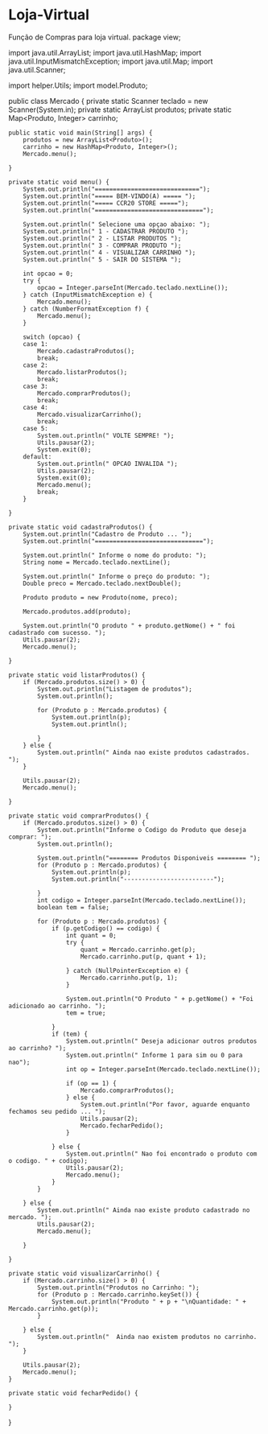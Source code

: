 # Loja-Virtual
Função de Compras para loja virtual.
package view;

import java.util.ArrayList;
import java.util.HashMap;
import java.util.InputMismatchException;
import java.util.Map;
import java.util.Scanner;

import helper.Utils;
import model.Produto;

public class Mercado {
	private static Scanner teclado = new Scanner(System.in);
	private static ArrayList<Produto> produtos;
	private static Map<Produto, Integer> carrinho;

	public static void main(String[] args) {
		produtos = new ArrayList<Produto>();
		carrinho = new HashMap<Produto, Integer>();
		Mercado.menu();

	}

	private static void menu() {
		System.out.println("=============================");
		System.out.println("===== BEM-VINDO(A) ===== ");
		System.out.println("===== CCR20 STORE =====");
		System.out.println("==============================");

		System.out.println(" Selecione uma opçao abaixo: ");
		System.out.println(" 1 - CADASTRAR PRODUTO ");
		System.out.println(" 2 - LISTAR PRODUTOS ");
		System.out.println(" 3 - COMPRAR PRODUTO ");
		System.out.println(" 4 - VISUALIZAR CARRINHO ");
		System.out.println(" 5 - SAIR DO SISTEMA ");

		int opcao = 0;
		try {
			opcao = Integer.parseInt(Mercado.teclado.nextLine());
		} catch (InputMismatchException e) {
			Mercado.menu();
		} catch (NumberFormatException f) {
			Mercado.menu();
		}

		switch (opcao) {
		case 1:
			Mercado.cadastraProdutos();
			break;
		case 2:
			Mercado.listarProdutos();
			break;
		case 3:
			Mercado.comprarProdutos();
			break;
		case 4:
			Mercado.visualizarCarrinho();
			break;
		case 5:
			System.out.println(" VOLTE SEMPRE! ");
			Utils.pausar(2);
			System.exit(0);
		default:
			System.out.println(" OPCAO INVALIDA ");
			Utils.pausar(2);
			System.exit(0);
			Mercado.menu();
			break;
		}

	}

	private static void cadastraProdutos() {
		System.out.println("Cadastro de Produto ... ");
		System.out.println("==============================");

		System.out.println(" Informe o nome do produto: ");
		String nome = Mercado.teclado.nextLine();

		System.out.println(" Informe o preço do produto: ");
		Double preco = Mercado.teclado.nextDouble();

		Produto produto = new Produto(nome, preco);

		Mercado.produtos.add(produto);

		System.out.println("O produto " + produto.getNome() + " foi cadastrado com sucesso. ");
		Utils.pausar(2);
		Mercado.menu();

	}

	private static void listarProdutos() {
		if (Mercado.produtos.size() > 0) {
			System.out.println("Listagem de produtos");
			System.out.println();

			for (Produto p : Mercado.produtos) {
				System.out.println(p);
				System.out.println();

			}
		} else {
			System.out.println(" Ainda nao existe produtos cadastrados. ");
		}

		Utils.pausar(2);
		Mercado.menu();

	}

	private static void comprarProdutos() {
		if (Mercado.produtos.size() > 0) {
			System.out.println("Informe o Codigo do Produto que deseja comprar: ");
			System.out.println();

			System.out.println("======== Produtos Disponiveis ======== ");
			for (Produto p : Mercado.produtos) {
				System.out.println(p);
				System.out.println("-------------------------");

			}
			int codigo = Integer.parseInt(Mercado.teclado.nextLine());
			boolean tem = false;

			for (Produto p : Mercado.produtos) {
				if (p.getCodigo() == codigo) {
					int quant = 0;
					try {
						quant = Mercado.carrinho.get(p);
						Mercado.carrinho.put(p, quant + 1);

					} catch (NullPointerException e) {
						Mercado.carrinho.put(p, 1);
					}

					System.out.println("O Produto " + p.getNome() + "Foi adicionado ao carrinho. ");
					tem = true;

				}
				if (tem) {
					System.out.println(" Deseja adicionar outros produtos ao carrinho? ");
					System.out.println(" Informe 1 para sim ou 0 para nao");
					int op = Integer.parseInt(Mercado.teclado.nextLine());

					if (op == 1) {
						Mercado.comprarProdutos();
					} else {
						System.out.println("Por favor, aguarde enquanto fechamos seu pedido ... ");
						Utils.pausar(2);
						Mercado.fecharPedido();
					}

				} else {
					System.out.println(" Nao foi encontrado o produto com o codigo. " + codigo);
					Utils.pausar(2);
					Mercado.menu();
				}
			}

		} else {
			System.out.println(" Ainda nao existe produto cadastrado no mercado. ");
			Utils.pausar(2);
			Mercado.menu();

		}

	}

	private static void visualizarCarrinho() {
		if (Mercado.carrinho.size() > 0) {
			System.out.println("Produtos no Carrinho: ");
			for (Produto p : Mercado.carrinho.keySet()) {
				System.out.println("Produto " + p + "\nQuantidade: " + Mercado.carrinho.get(p));
			}

		} else {
			System.out.println("  Ainda nao existem produtos no carrinho. ");
		}

		Utils.pausar(2);
		Mercado.menu();
	}
	
	private static void fecharPedido() {
		
	}

}
